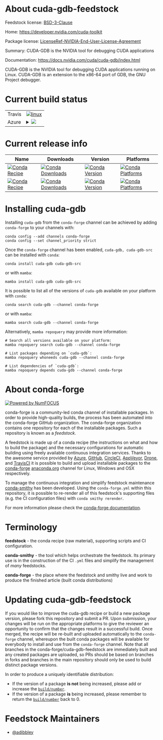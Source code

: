 About cuda-gdb-feedstock
========================

Feedstock license: [BSD-3-Clause](https://github.com/conda-forge/cuda-gdb-feedstock/blob/main/LICENSE.txt)

Home: https://developer.nvidia.com/cuda-toolkit

Package license: [LicenseRef-NVIDIA-End-User-License-Agreement](https://docs.nvidia.com/cuda/eula/index.html)

Summary: CUDA-GDB is the NVIDIA tool for debugging CUDA applications

Documentation: https://docs.nvidia.com/cuda/cuda-gdb/index.html

CUDA-GDB is the NVIDIA tool for debugging CUDA applications running on Linux.
CUDA-GDB is an extension to the x86-64 port of GDB, the GNU Project debugger.


Current build status
====================


<table><tr>
    <td>Travis</td>
    <td>
      <a href="https://app.travis-ci.com/conda-forge/cuda-gdb-feedstock">
        <img alt="linux" src="https://img.shields.io/travis/com/conda-forge/cuda-gdb-feedstock/main.svg?label=Linux">
      </a>
    </td>
  </tr>
    
  <tr>
    <td>Azure</td>
    <td>
      <details>
        <summary>
          <a href="https://dev.azure.com/conda-forge/feedstock-builds/_build/latest?definitionId=19544&branchName=main">
            <img src="https://dev.azure.com/conda-forge/feedstock-builds/_apis/build/status/cuda-gdb-feedstock?branchName=main">
          </a>
        </summary>
        <table>
          <thead><tr><th>Variant</th><th>Status</th></tr></thead>
          <tbody><tr>
              <td>linux_64</td>
              <td>
                <a href="https://dev.azure.com/conda-forge/feedstock-builds/_build/latest?definitionId=19544&branchName=main">
                  <img src="https://dev.azure.com/conda-forge/feedstock-builds/_apis/build/status/cuda-gdb-feedstock?branchName=main&jobName=linux&configuration=linux%20linux_64_" alt="variant">
                </a>
              </td>
            </tr><tr>
              <td>linux_aarch64</td>
              <td>
                <a href="https://dev.azure.com/conda-forge/feedstock-builds/_build/latest?definitionId=19544&branchName=main">
                  <img src="https://dev.azure.com/conda-forge/feedstock-builds/_apis/build/status/cuda-gdb-feedstock?branchName=main&jobName=linux&configuration=linux%20linux_aarch64_" alt="variant">
                </a>
              </td>
            </tr><tr>
              <td>linux_ppc64le</td>
              <td>
                <a href="https://dev.azure.com/conda-forge/feedstock-builds/_build/latest?definitionId=19544&branchName=main">
                  <img src="https://dev.azure.com/conda-forge/feedstock-builds/_apis/build/status/cuda-gdb-feedstock?branchName=main&jobName=linux&configuration=linux%20linux_ppc64le_" alt="variant">
                </a>
              </td>
            </tr>
          </tbody>
        </table>
      </details>
    </td>
  </tr>
</table>

Current release info
====================

| Name | Downloads | Version | Platforms |
| --- | --- | --- | --- |
| [![Conda Recipe](https://img.shields.io/badge/recipe-cuda--gdb-green.svg)](https://anaconda.org/conda-forge/cuda-gdb) | [![Conda Downloads](https://img.shields.io/conda/dn/conda-forge/cuda-gdb.svg)](https://anaconda.org/conda-forge/cuda-gdb) | [![Conda Version](https://img.shields.io/conda/vn/conda-forge/cuda-gdb.svg)](https://anaconda.org/conda-forge/cuda-gdb) | [![Conda Platforms](https://img.shields.io/conda/pn/conda-forge/cuda-gdb.svg)](https://anaconda.org/conda-forge/cuda-gdb) |
| [![Conda Recipe](https://img.shields.io/badge/recipe-cuda--gdb--src-green.svg)](https://anaconda.org/conda-forge/cuda-gdb-src) | [![Conda Downloads](https://img.shields.io/conda/dn/conda-forge/cuda-gdb-src.svg)](https://anaconda.org/conda-forge/cuda-gdb-src) | [![Conda Version](https://img.shields.io/conda/vn/conda-forge/cuda-gdb-src.svg)](https://anaconda.org/conda-forge/cuda-gdb-src) | [![Conda Platforms](https://img.shields.io/conda/pn/conda-forge/cuda-gdb-src.svg)](https://anaconda.org/conda-forge/cuda-gdb-src) |

Installing cuda-gdb
===================

Installing `cuda-gdb` from the `conda-forge` channel can be achieved by adding `conda-forge` to your channels with:

```
conda config --add channels conda-forge
conda config --set channel_priority strict
```

Once the `conda-forge` channel has been enabled, `cuda-gdb, cuda-gdb-src` can be installed with `conda`:

```
conda install cuda-gdb cuda-gdb-src
```

or with `mamba`:

```
mamba install cuda-gdb cuda-gdb-src
```

It is possible to list all of the versions of `cuda-gdb` available on your platform with `conda`:

```
conda search cuda-gdb --channel conda-forge
```

or with `mamba`:

```
mamba search cuda-gdb --channel conda-forge
```

Alternatively, `mamba repoquery` may provide more information:

```
# Search all versions available on your platform:
mamba repoquery search cuda-gdb --channel conda-forge

# List packages depending on `cuda-gdb`:
mamba repoquery whoneeds cuda-gdb --channel conda-forge

# List dependencies of `cuda-gdb`:
mamba repoquery depends cuda-gdb --channel conda-forge
```


About conda-forge
=================

[![Powered by
NumFOCUS](https://img.shields.io/badge/powered%20by-NumFOCUS-orange.svg?style=flat&colorA=E1523D&colorB=007D8A)](https://numfocus.org)

conda-forge is a community-led conda channel of installable packages.
In order to provide high-quality builds, the process has been automated into the
conda-forge GitHub organization. The conda-forge organization contains one repository
for each of the installable packages. Such a repository is known as a *feedstock*.

A feedstock is made up of a conda recipe (the instructions on what and how to build
the package) and the necessary configurations for automatic building using freely
available continuous integration services. Thanks to the awesome service provided by
[Azure](https://azure.microsoft.com/en-us/services/devops/), [GitHub](https://github.com/),
[CircleCI](https://circleci.com/), [AppVeyor](https://www.appveyor.com/),
[Drone](https://cloud.drone.io/welcome), and [TravisCI](https://travis-ci.com/)
it is possible to build and upload installable packages to the
[conda-forge](https://anaconda.org/conda-forge) [anaconda.org](https://anaconda.org/)
channel for Linux, Windows and OSX respectively.

To manage the continuous integration and simplify feedstock maintenance
[conda-smithy](https://github.com/conda-forge/conda-smithy) has been developed.
Using the ``conda-forge.yml`` within this repository, it is possible to re-render all of
this feedstock's supporting files (e.g. the CI configuration files) with ``conda smithy rerender``.

For more information please check the [conda-forge documentation](https://conda-forge.org/docs/).

Terminology
===========

**feedstock** - the conda recipe (raw material), supporting scripts and CI configuration.

**conda-smithy** - the tool which helps orchestrate the feedstock.
                   Its primary use is in the construction of the CI ``.yml`` files
                   and simplify the management of *many* feedstocks.

**conda-forge** - the place where the feedstock and smithy live and work to
                  produce the finished article (built conda distributions)


Updating cuda-gdb-feedstock
===========================

If you would like to improve the cuda-gdb recipe or build a new
package version, please fork this repository and submit a PR. Upon submission,
your changes will be run on the appropriate platforms to give the reviewer an
opportunity to confirm that the changes result in a successful build. Once
merged, the recipe will be re-built and uploaded automatically to the
`conda-forge` channel, whereupon the built conda packages will be available for
everybody to install and use from the `conda-forge` channel.
Note that all branches in the conda-forge/cuda-gdb-feedstock are
immediately built and any created packages are uploaded, so PRs should be based
on branches in forks and branches in the main repository should only be used to
build distinct package versions.

In order to produce a uniquely identifiable distribution:
 * If the version of a package **is not** being increased, please add or increase
   the [``build/number``](https://docs.conda.io/projects/conda-build/en/latest/resources/define-metadata.html#build-number-and-string).
 * If the version of a package **is** being increased, please remember to return
   the [``build/number``](https://docs.conda.io/projects/conda-build/en/latest/resources/define-metadata.html#build-number-and-string)
   back to 0.

Feedstock Maintainers
=====================

* [@adibbley](https://github.com/adibbley/)

